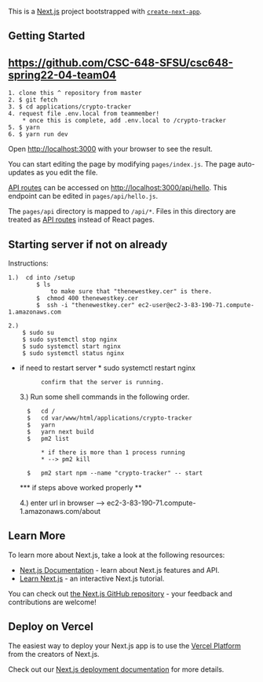 This is a [Next.js](https://nextjs.org/) project bootstrapped with [`create-next-app`](https://github.com/vercel/next.js/tree/canary/packages/create-next-app).

## Getting Started

## https://github.com/CSC-648-SFSU/csc648-spring22-04-team04

    1. clone this ^ repository from master
    2. $ git fetch
    3. $ cd applications/crypto-tracker
    4. request file .env.local from teammember! 
        * once this is complete, add .env.local to /crypto-tracker
    5. $ yarn
    6. $ yarn run dev


Open [http://localhost:3000](http://localhost:3000) with your browser to see the result.

You can start editing the page by modifying `pages/index.js`. The page auto-updates as you edit the file.

[API routes](https://nextjs.org/docs/api-routes/introduction) can be accessed on [http://localhost:3000/api/hello](http://localhost:3000/api/hello). This endpoint can be edited in `pages/api/hello.js`.

The `pages/api` directory is mapped to `/api/*`. Files in this directory are treated as [API routes](https://nextjs.org/docs/api-routes/introduction) instead of React pages.




## Starting server if not on already
Instructions:

	1.)	 cd into /setup
			$ ls 
				to make sure that "thenewestkey.cer" is there. 
			$  chmod 400 thenewestkey.cer
			$  ssh -i "thenewestkey.cer" ec2-user@ec2-3-83-190-71.compute-1.amazonaws.com

	2.) 
		$ sudo su
		$ sudo systemctl stop nginx
		$ sudo systemctl start nginx
		$ sudo systemctl status nginx
			
	
* if need to restart server *
		sudo systemctl restart nginx

			confirm that the server is running.

	3.) Run some shell commands in the following order. 

		

		$   cd /
		$   cd var/www/html/applications/crypto-tracker
		$   yarn
		$   yarn next build
		$   pm2 list
		
			* if there is more than 1 process running 
			* --> pm2 kill
			
		$   pm2 start npm --name "crypto-tracker" -- start
	


 	*** if steps above worked properly **



 	4.)  enter url in browser --> ec2-3-83-190-71.compute-1.amazonaws.com/about





## Learn More

To learn more about Next.js, take a look at the following resources:

- [Next.js Documentation](https://nextjs.org/docs) - learn about Next.js features and API.
- [Learn Next.js](https://nextjs.org/learn) - an interactive Next.js tutorial.

You can check out [the Next.js GitHub repository](https://github.com/vercel/next.js/) - your feedback and contributions are welcome!

## Deploy on Vercel

The easiest way to deploy your Next.js app is to use the [Vercel Platform](https://vercel.com/new?utm_medium=default-template&filter=next.js&utm_source=create-next-app&utm_campaign=create-next-app-readme) from the creators of Next.js.

Check out our [Next.js deployment documentation](https://nextjs.org/docs/deployment) for more details.


